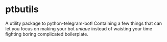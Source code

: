 # ptbutils
  A utility package to python-telegram-bot! Containing a few things that can let you focus
  on making your bot <i>unique</i> instead of waisting your time fighting boring complicated boilerplate.

